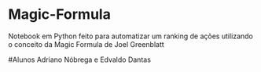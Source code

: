 # Magic-Formula
Notebook em Python feito para automatizar um ranking de ações utilizando o conceito da Magic Formula de Joel Greenblatt

#Alunos
Adriano Nóbrega e Edvaldo Dantas
